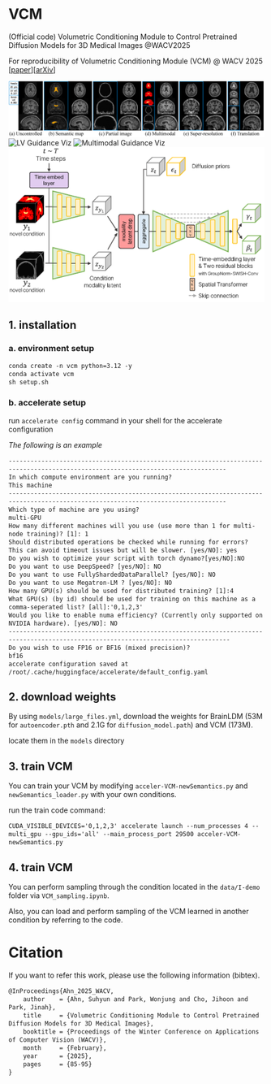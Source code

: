 # VCM
(Official code) Volumetric Conditioning Module to Control Pretrained Diffusion Models for 3D Medical Images @WACV2025 

For reproducibility of Volumetric Conditioning Module (VCM) @ WACV 2025
[[paper](https://arxiv.org/pdf/2410.21826)][[arXiv](https://arxiv.org/abs/2410.21826)]


![versatile_VCM_examples](./examples/versatile_VCM.png)
<img src="./examples/LV-spatialcontrol.gif" alt="LV Guidance Viz" width="400"/>
<img src="./examples/Multimodal_spatialcontrol.gif" alt="Multimodal Guidance Viz" width="400"/>
![VCM_details](./examples/VCM_details-1.png)

## 1. installation

### a. environment setup
```
conda create -n vcm python=3.12 -y
conda activate vcm
sh setup.sh
```

### b. accelerate setup

run `accelerate config` command in your shell for the accelerate configuration

_The following is an example_

```
----------------------------------------------------------------------------------------------------------------------------------
In which compute environment are you running?
This machine                                                                                                                                                                                                            
----------------------------------------------------------------------------------------------------------------------------------
Which type of machine are you using?                                                                                                                                                                                          
multi-GPU                                                                                                                                                                                                               
How many different machines will you use (use more than 1 for multi-node training)? [1]: 1                                                                                                                              
Should distributed operations be checked while running for errors? This can avoid timeout issues but will be slower. [yes/NO]: yes                                                                                      
Do you wish to optimize your script with torch dynamo?[yes/NO]:NO                                                                                                                                                       
Do you want to use DeepSpeed? [yes/NO]: NO                                                                                                                                                                              
Do you want to use FullyShardedDataParallel? [yes/NO]: NO                                                                                                                                                               
Do you want to use Megatron-LM ? [yes/NO]: NO                                                                                                                                                                           
How many GPU(s) should be used for distributed training? [1]:4                                                                                                                                                          
What GPU(s) (by id) should be used for training on this machine as a comma-seperated list? [all]:'0,1,2,3'                                                                                                              
Would you like to enable numa efficiency? (Currently only supported on NVIDIA hardware). [yes/NO]: NO
-----------------------------------------------------------------------------------------------------------------------------------
Do you wish to use FP16 or BF16 (mixed precision)?
bf16                                                                                                                                                                                                                    
accelerate configuration saved at /root/.cache/huggingface/accelerate/default_config.yaml
```

## 2. download weights

By using `models/large_files.yml`, download the weights for BrainLDM (53M for `autoencoder.pth` and 2.1G for `diffusion_model.path`) and VCM (173M).

locate them in the `models` directory


## 3. train VCM

You can train your VCM by modifying `acceler-VCM-newSemantics.py` and `newSemantics_loader.py` with your own conditions.

run the train code command:

```
CUDA_VISIBLE_DEVICES='0,1,2,3' accelerate launch --num_processes 4 --multi_gpu --gpu_ids='all' --main_process_port 29500 acceler-VCM-newSemantics.py
```


## 4. train VCM

You can perform sampling through the condition located in the `data/I-demo` folder via `VCM_sampling.ipynb`. 

Also, you can load and perform sampling of the VCM learned in another condition by referring to the code.


# Citation
If you want to refer this work, please use the following information (bibtex).
```
@InProceedings{Ahn_2025_WACV,
    author    = {Ahn, Suhyun and Park, Wonjung and Cho, Jihoon and Park, Jinah},
    title     = {Volumetric Conditioning Module to Control Pretrained Diffusion Models for 3D Medical Images},
    booktitle = {Proceedings of the Winter Conference on Applications of Computer Vision (WACV)},
    month     = {February},
    year      = {2025},
    pages     = {85-95}
}
```
